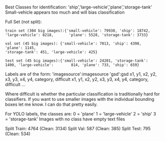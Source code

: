 Best Classes for identification: 'ship','large-vehicle','plane','storage-tank'
Small-vehicle appears too much and will bias classification

Full Set (not split):

	train set (304 big images):{'small-vehicle': 79930, 'ship': 18742, 'large-vehicle': 8218, 		'plane': 5528, 'storage-tank': 3733}

	val set (45 big images): {'small-vehicle': 7013, 'ship': 4398, 'plane': 1145,
	'storage-tank': 451, 'large-vehicle': 425}

	test set (45 big images):{'small-vehicle': 24201, 'storage-tank': 1490, 'large-vehicle': 		814, 'plane': 733, 'ship': 659}


Labels are of the form:
'imagesource':imagesource
'gsd':gsd
x1, y1, x2, y2, x3, y3, x4, y4, category, difficult
x1, y1, x2, y2, x3, y3, x4, y4, category, difficult
...						
	
Where difficult is whether the particular classification is traditionally hard for classifiers.
If you want to use smaller images with the individual bounding boxes let me know. I can do that pretty easily.

For YOLO labels, the classes are:
0 = 'plane'
1 = 'large-vehicle'
2 = 'ship'
3 = 'storage-tank'
Images with no class have empty text files

Split Train: 4764 (Clean: 3134)
Split Val: 587 (Clean: 385)
Split Test: 795 (Clean: 534)
